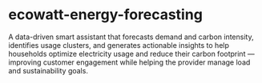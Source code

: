 # ecowatt-energy-forecasting
A data-driven smart assistant that forecasts demand and carbon intensity, identifies usage clusters, and generates actionable insights to help households optimize electricity usage and reduce their carbon footprint — improving customer engagement while helping the provider manage load and sustainability goals.
